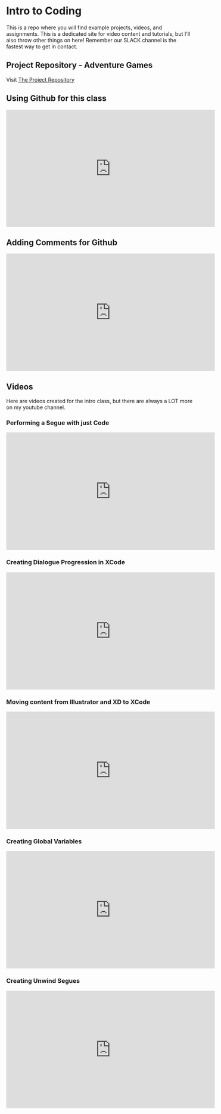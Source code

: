 # Intro to Coding

This is a repo where you will find example projects, videos, and assignments.
This is a dedicated site for video content and tutorials, but I'll also throw other things on here!
Remember our SLACK channel is the fastest way to get in contact.

## Project Repository - Adventure Games
Visit [The Project Repository](https://github.com/A-State-Coding/Intro-Adventure-Games)

## Using Github for this class
<iframe width="560" height="315" src="https://www.youtube.com/embed/GY5EcZXIS_U" frameborder="0" allow="accelerometer; autoplay; encrypted-media; gyroscope; picture-in-picture" allowfullscreen></iframe>

## Adding Comments for Github
<iframe width="560" height="315" src="https://www.youtube.com/embed/76Y3rOzZt_8" frameborder="0" allow="accelerometer; autoplay; encrypted-media; gyroscope; picture-in-picture" allowfullscreen></iframe>

## Videos

Here are videos created for the intro class, but there are always a LOT more on my youtube channel.

### Performing a Segue with just Code
<iframe width="560" height="315" src="https://www.youtube.com/embed/i6uNYKsDr18" frameborder="0" allow="accelerometer; autoplay; encrypted-media; gyroscope; picture-in-picture" allowfullscreen></iframe>

### Creating Dialogue Progression in XCode
<iframe width="560" height="315" src="https://www.youtube.com/embed/-wTAZAbzDBM" frameborder="0" allow="accelerometer; autoplay; encrypted-media; gyroscope; picture-in-picture" allowfullscreen></iframe>

### Moving content from Illustrator and XD to XCode
<iframe width="560" height="315" src="https://www.youtube.com/embed/MsbT4ElR6Po" frameborder="0" allow="accelerometer; autoplay; encrypted-media; gyroscope; picture-in-picture" allowfullscreen></iframe>

### Creating Global Variables
<iframe width="560" height="315" src="https://www.youtube.com/embed/_hyCTEjCMzM" frameborder="0" allow="accelerometer; autoplay; encrypted-media; gyroscope; picture-in-picture" allowfullscreen></iframe>

### Creating Unwind Segues
<iframe width="560" height="315" src="https://www.youtube.com/embed/36c3Hp1UgXY" frameborder="0" allow="accelerometer; autoplay; encrypted-media; gyroscope; picture-in-picture" allowfullscreen></iframe>

